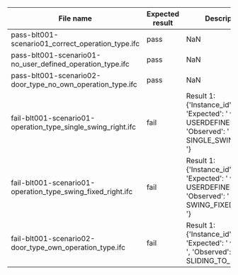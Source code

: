 

| File name | Expected result | Description |
| --- | --- | --- |
| pass-blt001-scenario01\_correct\_operation\_type.ifc | pass | NaN |
| pass-blt001-scenario01-no\_user\_defined\_operation\_type.ifc | pass | NaN |
| pass-blt001-scenario02-door\_type\_no\_own\_operation\_type.ifc | pass | NaN |
| fail-blt001-scenario01-operation\_type\_single\_swing\_right.ifc | fail | Result 1: {'Instance\_id': '', 'Expected': ' value : USERDEFINED ', 'Observed': ' value : SINGLE\_SWING\_RIGHT '} |
| fail-blt001-scenario01-operation\_type\_swing\_fixed\_right.ifc | fail | Result 1: {'Instance\_id': '', 'Expected': ' value : USERDEFINED ', 'Observed': ' value : SWING\_FIXED\_RIGHT '} |
| fail-blt001-scenario02-door\_type\_own\_operation\_type.ifc | fail | Result 1: {'Instance\_id': '', 'Expected': ' value : () ', 'Observed': ' value : SLIDING\_TO\_RIGHT '} |

